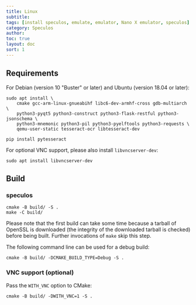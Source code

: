 ```yaml
---
title: Linux
subtitle:
tags: [install speculos, emulate, emulator, Nano X emulator, speculos]
category: Speculos
author:
toc: true
layout: doc
sort: 1
---
```


## Requirements

For Debian (version 10 "Buster" or later) and Ubuntu (version 18.04 or later):

```shell
sudo apt install \
    cmake gcc-arm-linux-gnueabihf libc6-dev-armhf-cross gdb-multiarch \
    python3-pyqt5 python3-construct python3-flask-restful python3-jsonschema \
    python3-mnemonic python3-pil python3-pyelftools python3-requests \
    qemu-user-static tesseract-ocr libtesseract-dev

pip install pytesseract
```

For optional VNC support, please also install `libvncserver-dev`:

```shell
sudo apt install libvncserver-dev
```

## Build

### speculos

```shell
cmake -B build/ -S .
make -C build/
```

Please note that the first build can take some time because a tarball of OpenSSL
is downloaded (the integrity of the downloaded tarball is checked) before being
built. Further invocations of `make` skip this step.

The following command line can be used for a debug build:

```shell
cmake -B build/ -DCMAKE_BUILD_TYPE=Debug -S .
```

### VNC support (optional)

Pass the `WITH_VNC` option to CMake:

```shell
cmake -B build/ -DWITH_VNC=1 -S .
```
